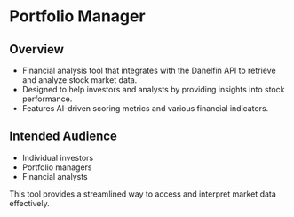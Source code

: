 # Portfolio Manager

## Overview

- Financial analysis tool that integrates with the Danelfin API to retrieve and analyze stock market data.
- Designed to help investors and analysts by providing insights into stock performance.
- Features AI-driven scoring metrics and various financial indicators.

## Intended Audience

- Individual investors
- Portfolio managers
- Financial analysts

This tool provides a streamlined way to access and interpret market data effectively.
